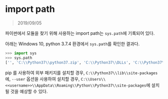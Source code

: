 # import path

> 2019/09/05

파이썬에서 모듈을 찾기 위해 사용하는 import path는 `sys.path`에 기록되어 있다.

아래는 Windows 10, python 3.7.4 환경에서 `sys.path`를 확인한 결과다.

```python
>>> import sys
>>> sys.path
['', 'C:\\Python37\\python37.zip', 'C:\\Python37\\DLLs', 'C:\\Python37\\lib', 'C:\\Python37', 'C:\\Users\\<<username>>\\AppData\\Roaming\\Python\\Python37\\site-packages', 'C:\\Python37\\lib\\site-packages']
```

pip 를 사용하여 외부 패키지를 설치할 경우, `C:\\Python37\\lib\\site-packages`에, `--user` 옵션을 사용하여 설치할 경우,
`C:\\Users\\<<username>>\\AppData\\Roaming\\Python\\Python37\\site-packages`에 설치될 것을 예상할 수 있다.
